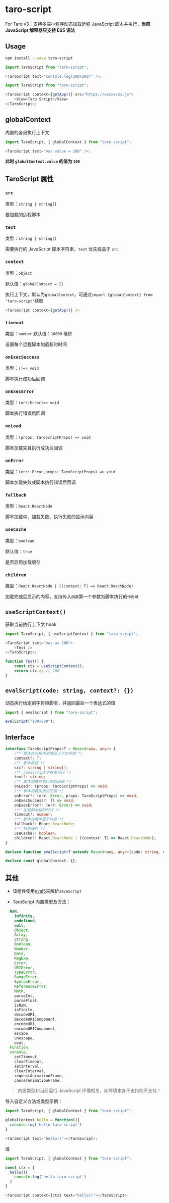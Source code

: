 # taro-script

For Taro v3：支持多端小程序动态加载远程 JavaScript 脚本并执行，**当前 JavaScript 解释器只支持 ES5 语法**

## Usage

```sh
npm install --save taro-script
```

```ts
import TaroScript from "taro-script";

<TaroScript text="console.log(100+200)" />;
```

```ts
import TaroScript from "taro-script";

<TaroScript context={getApp()} src="https://xxxxx/xx.js">
	<View>Taro Script</View>
</TaroScript>;
```

## globalContext

内置的全局执行上下文

```ts
import TaroScript, { globalContext } from "taro-script";

<TaroScript text="var value = 100" />;
```

**此时 `globalContext.value` 的值为 `100`**

## TaroScript 属性

### `src`

类型：`string | string[]`

要加载的远程脚本

### `text`

类型：`string | string[]`

需要执行的 JavaScript 脚本字符串，`text` 优先级高于 `src`

### `context`

类型：`object`

默认值：`globalContext = {}`

执行上下文，默认为`globalContext`，可通过`import {globalContext} from 'taro-script'`获取

```ts
<TaroScript context={getApp()} />
```

### `timeout`

类型：`number`
默认值：`10000` 毫秒

设置每个远程脚本加载超时时间

### `onExecSuccess`

类型：`()=> void`

脚本执行成功后回调

### `onExecError`

类型：`(err:Error)=> void`

脚本执行错误后回调

### `onLoad`

类型：`(props: TaroScriptProps) => void`

脚本加载完且执行成功后回调

### `onError`

类型：`(err: Error,props: TaroScriptProps) => void`

脚本加载失败或脚本执行错误后回调

### `fallback`

类型：`React.ReactNode`

脚本加载中、加载失败、执行失败的显示内容

### `useCache`

类型：`boolean`

默认值：`true`

是否启用加载缓存

### `children`

类型：`React.ReactNode | ((context: T) => React.ReactNode)`

加载完成后显示的内容，支持传入`函数`第一个参数为脚本执行的`作用域`

## `useScriptContext()`

获取当前执行上下文 hook

```ts
import TaroScript, { useScriptContext } from "taro-script";

<TaroScript text="var a= 100">
	<Test />
</TaroScript>;

function Test() {
	const ctx = useScriptContext();
	return ctx.a; // 100
}
```

## `evalScript(code: string, context?: {})`

动态执行给定的字符串脚本，并返回最后一个表达式的值

```ts
import { evalScript } from "taro-script";

evalScript("100+200");
```

## Interface

```ts
interface TaroScriptProps<T = Record<any, any>> {
	/** 脚本执行根作用域及上下文环境 */
	context?: T;
	/** 脚本路径 */
	src?: string | string[];
	/** JavaScript字符串代码 */
	text?: string;
	/** 脚本加载并执行完后回调 */
	onLoad?: (props: TaroScriptProps) => void;
	/** 脚本加载失败后回调 */
	onError?: (err: Error, props: TaroScriptProps) => void;
	onExecSuccess?: () => void;
	onExecError?: (err: Error) => void;
	/** 加载脚本超时时间 */
	timeout?: number;
	/** 脚本加载中显示内容 */
	fallback?: React.ReactNode;
	/** 启用缓存 */
	useCache?: boolean;
	children?: React.ReactNode | ((context: T) => React.ReactNode);
}

declare function evalScript<T extends Record<any, any>>(code: string, context?: T): any;

declare const globalContext: {};
```

## 其他

- 该组件使用[eval5](https://github.com/bplok20010/eval5)来解析`JavaScript`

- TaroScript 内置类型及方法：

```ts
  NaN,
	Infinity,
	undefined,
	null,
	Object,
	Array,
	String,
	Boolean,
	Number,
	Date,
	RegExp,
	Error,
	URIError,
	TypeError,
	RangeError,
	SyntaxError,
	ReferenceError,
	Math,
	parseInt,
	parseFloat,
	isNaN,
	isFinite,
	decodeURI,
	decodeURIComponent,
	encodeURI,
	encodeURIComponent,
	escape,
	unescape,
	eval,
  Function,
  console,
	setTimeout,
	clearTimeout,
	setInterval,
	clearInterval,
	requestAnimationFrame,
	cancelAnimationFrame,
```

> 内置类型和当前运行 JavaScript 环境相关，如环境本身不支持则不支持！

导入自定义方法或类型示例：

```ts
import TaroScript, { globalContext } from "taro-script";

globalContext.hello = function(){
  console.log('hello taro-script')
}

<TaroScript text="hello()"></TaroScript>;
```

或

```ts
import TaroScript, { globalContext } from "taro-script";

const ctx = {
  hello(){
    console.log('hello taro-script')
  }
}

<TaroScript context={ctx} text="hello()"></TaroScript>;

```

